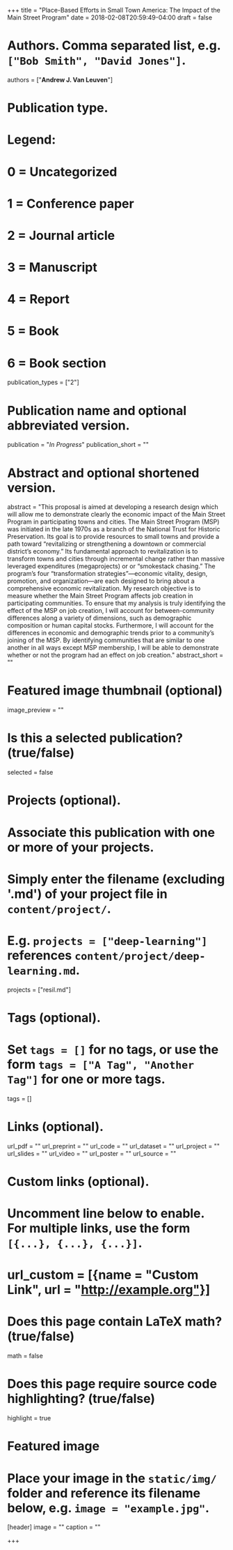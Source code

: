 +++
title = "Place-Based Efforts in Small Town America: The Impact of the Main Street Program"
date = 2018-02-08T20:59:49-04:00
draft = false

# Authors. Comma separated list, e.g. `["Bob Smith", "David Jones"]`.
authors = ["**Andrew J. Van Leuven**"]

# Publication type.
# Legend:
# 0 = Uncategorized
# 1 = Conference paper
# 2 = Journal article
# 3 = Manuscript
# 4 = Report
# 5 = Book
# 6 = Book section
publication_types = ["2"]

# Publication name and optional abbreviated version.
publication = "*In Progress*"
publication_short = ""

# Abstract and optional shortened version.
abstract = "This proposal is aimed at developing a research design which will allow me to demonstrate clearly the economic impact of the Main Street Program in participating towns and cities. The Main Street Program (MSP) was initiated in the late 1970s as a branch of the National Trust for Historic Preservation. Its goal is to provide resources to small towns and provide a path toward “revitalizing or strengthening a downtown or commercial district’s economy.” Its fundamental approach to revitalization is to transform towns and cities through incremental change rather than massive leveraged expenditures (megaprojects) or or “smokestack chasing.” The program’s four “transformation strategies”—economic vitality, design, promotion, and organization—are each designed to bring about a comprehensive economic revitalization. My research objective is to measure whether the Main Street Program affects job creation in participating communities. To ensure that my analysis is truly identifying the effect of the MSP on job creation, I will account for between-community differences along a variety of dimensions, such as demographic composition or human capital stocks. Furthermore, I will account for the differences in economic and demographic trends prior to a community’s joining of the MSP. By identifying communities that are similar to one another in all ways except MSP membership, I will be able to demonstrate whether or not the program had an effect on job creation."
abstract_short = ""

# Featured image thumbnail (optional)
image_preview = ""

# Is this a selected publication? (true/false)
selected = false

# Projects (optional).
#   Associate this publication with one or more of your projects.
#   Simply enter the filename (excluding '.md') of your project file in `content/project/`.
#   E.g. `projects = ["deep-learning"]` references `content/project/deep-learning.md`.
projects = ["resil.md"]

# Tags (optional).
#   Set `tags = []` for no tags, or use the form `tags = ["A Tag", "Another Tag"]` for one or more tags.
tags = []

# Links (optional).
url_pdf = ""
url_preprint = ""
url_code = ""
url_dataset = ""
url_project = ""
url_slides = ""
url_video = ""
url_poster = ""
url_source = ""

# Custom links (optional).
#   Uncomment line below to enable. For multiple links, use the form `[{...}, {...}, {...}]`.
# url_custom = [{name = "Custom Link", url = "http://example.org"}]

# Does this page contain LaTeX math? (true/false)
math = false

# Does this page require source code highlighting? (true/false)
highlight = true

# Featured image
# Place your image in the `static/img/` folder and reference its filename below, e.g. `image = "example.jpg"`.
[header]
image = ""
caption = ""

+++
